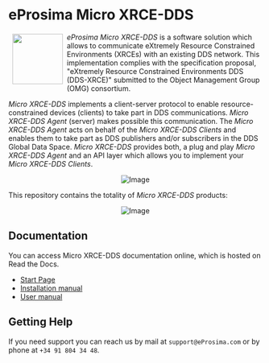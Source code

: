 # eProsima Micro XRCE-DDS

<a href="http://www.eprosima.com"><img src="https://encrypted-tbn3.gstatic.com/images?q=tbn:ANd9GcSd0PDlVz1U_7MgdTe0FRIWD0Jc9_YH-gGi0ZpLkr-qgCI6ZEoJZ5GBqQ" align="left" hspace="8" vspace="2" width="100" height="100" ></a>

*eProsima Micro XRCE-DDS* is a software solution which allows to communicate eXtremely Resource Constrained Environments (XRCEs) with an existing DDS network.
 This implementation complies with the specification proposal, "eXtremely Resource Constrained Environments DDS (DDS-XRCE)" submitted to the Object Management Group (OMG) consortium.

*Micro XRCE-DDS* implements a client-server protocol to enable resource-constrained devices (clients) to take part in DDS communications.
*Micro XRCE-DDS Agent* (server) makes possible this communication.
The *Micro XRCE-DDS Agent* acts on behalf of the *Micro XRCE-DDS Clients* and enables them to take part as DDS publishers and/or subscribers in the DDS Global Data Space.
*Micro XRCE-DDS* provides both, a plug and play *Micro XRCE-DDS Agent* and an API layer which allows you to implement your *Micro XRCE-DDS Clients*.

<p align="center"> <img src="docs/xrcedds_architecture.svg" alt="Image"/> </p>

This repository contains the totality of *Micro XRCE-DDS* products:

<p align="center"> <img src="docs/general_architecture.svg" alt="Image"/> </p>

## Documentation

You can access Micro XRCE-DDS documentation online, which is hosted on Read the Docs.

* [Start Page](http://micro-xrce-dds.readthedocs.io)
* [Installation manual](http://micro-xrce-dds.readthedocs.io/en/latest/installation.html)
* [User manual](http://micro-xrce-dds.readthedocs.io/en/latest/introduction.html)

## Getting Help

If you need support you can reach us by mail at `support@eProsima.com` or by phone at `+34 91 804 34 48`.
